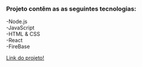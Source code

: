 ### Projeto contêm as as seguintes tecnologias:
 -Node.js <br>
 -JavaScript <br>
 -HTML & CSS <br>
 -React <br>
 -FireBase <br>
 
 <a href="https://tiktok---jornada-6860d.web.app">Link do projeto!</a>
